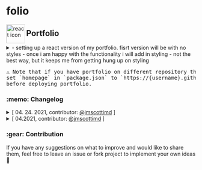# folio
<img align="left" src="https://github.com/leungwensen/svg-icon/blob/master/dist/svg/logos/react.svg" height="50" alt="react icon"/>
<h2>Portfolio</h2>
<details>
<summary> 
- setting up a react version of my portfolio. fisrt version will be with no styles
- once i am happy with the functionality i will add in styling
- not the best way, but it keeps me from getting hung up on styling 
</summary>
</details>


<pre>
⚠️ Note that if you have portfolio on different repository than `{username}.github.io`, 
set `homepage` in `package.json` to `https://{username}.github.io/{repository}/` 
before deploying portfolio.
</pre>



<h3>:memo: Changelog</h3>
<details>
<summary>[ 04. 24. 2021, contributor: <a href="https://github.com/jmscottimd">@jmscottimd</a> ]</summary>
<pre>
- fixed initial issue with token not returning when user created(missing return)
-  authentication middleware using JSON web tokens, and create two new user controllers. 
</pre>
</details>
<details>
<summary>[ 04.2021, contributor: <a href="https://github.com/jmscottimd">@jmscottimd</a> ]</summary>
<pre>
-  mostly set up tasks
- setting up front and back end
</pre>
</details>


<h3>:gear: Contribution</h3>

If you have any suggestions on what to improve and would like to share them, feel free to leave an issue or fork project to implement your own ideas :slightly_smiling_face:

